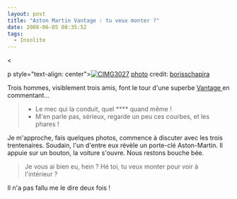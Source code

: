 ```yaml
---
layout: post
title: "Aston Martin Vantage : tu veux monter ?"
date: 2008-06-05 08:35:52
tags:
  - Insolite
---
```


&lt;

p style="text-align: center">[![CIMG3027](http://farm3.static.flickr.com/2223/2541423044_0f28c21b4c_b.jpg "CIMG3027")](http://farm3.static.flickr.com/2223/2541423044_0f28c21b4c_b.jpg "CIMG3027")
[](http://creativecommons.org/licenses/by-sa/2.0/ "Attribution-ShareAlike License") [photo](http://www.photodropper.com/photos/) credit: [borisschapira](http://flickr.com/photos/borisschapira/ "borisschapira")

Trois hommes, visiblement trois amis, font le tour d'une superbe [Vantage ](http://fr.wikipedia.org/wiki/Aston_Martin_V8_Vantage)en commentant…

> - Le mec qui la conduit, quel **** quand même&nbsp;!
> - M'en parle pas, sérieux, regarde un peu ces courbes, et les phares&nbsp;!

Je m'approche, fais quelques photos, commence à discuter avec les trois trentenaires. Soudain, l'un d'entre eux révèle un porte-clé Aston-Martin. Il appuie sur un bouton, la voiture s'ouvre. Nous restons bouche bée.

> Je vous ai bien eu, hein&nbsp;? Hé toi, tu veux monter pour voir à l'intérieur&nbsp;?

Il n'a pas fallu me le dire deux fois&nbsp;!